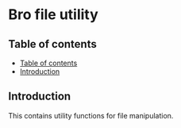 <!--
SPDX-FileCopyrightText: 2024 Benoit Rolandeau <borlnov.obsessio@gmail.com>

SPDX-License-Identifier: MIT
-->

# Bro file utility <!-- omit from toc -->

## Table of contents

- [Table of contents](#table-of-contents)
- [Introduction](#introduction)

## Introduction

This contains utility functions for file manipulation.
